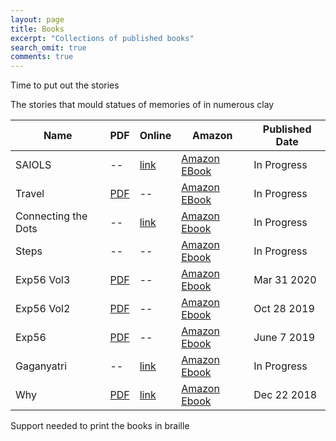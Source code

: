 ```yaml
---
layout: page
title: Books
excerpt: "Collections of published books"
search_omit: true
comments: true
---
```


Time to put out the stories

The stories that mould statues of memories of in numerous clay

| Name | PDF | Online | Amazon | Published Date|
|---|---|---|---|---|
| SAIOLS |--|[link](https://gaganyatri.com/tags/#saiols)|[Amazon EBook](https://amzn.to/2ZIuRFs)|In Progress|
| Travel |[PDF](https://gaganyatri.com/assets/pdf/travel_vol_1.PDF)|--|[Amazon EBook](https://amzn.to/2FJYONr)|In Progress|
| Connecting the Dots |--|[link](https://slabs.tech/connectingthedots.com/) |[Amazon Ebook](https://amzn.to/2FRIt9b)|In Progress|
| Steps |--|--|[Amazon Ebook](https://amzn.to/2Jqp8jx)|In Progress|
| Exp56 Vol3 |[PDF](https://gaganyatri.com/assets/pdf/exp56_vol_3.PDF)|--|[Amazon Ebook ](https://amzn.to/2ynCIz5)|Mar 31 2020|
| Exp56 Vol2 |[PDF](https://gaganyatri.com/assets/pdf/exp56_vol_2.PDF)|--|[Amazon Ebook ](https://amzn.to/37rJFM5)|Oct 28 2019|
| Exp56 |[PDF](https://gaganyatri.com/assets/pdf/exp56_vol_1.PDF)|--|[Amazon Ebook ](https://amzn.to/312nYzJ)|June 7 2019|
| Gaganyatri |--|[link](https://gaganyatri.com/tags/#books-ggyn)| [Amazon Ebook ](https://amzn.to/312nYzJ) | In Progress |
| Why | [PDF](https://gaganyatri.com/assets/pdf/why_vol_1.PDF) | [link](https://gaganyatri.com/tags/#why) | [Amazon Ebook ](https://amzn.to/2PUILxX)| Dec 22 2018 |

Support needed to print the books in braille

